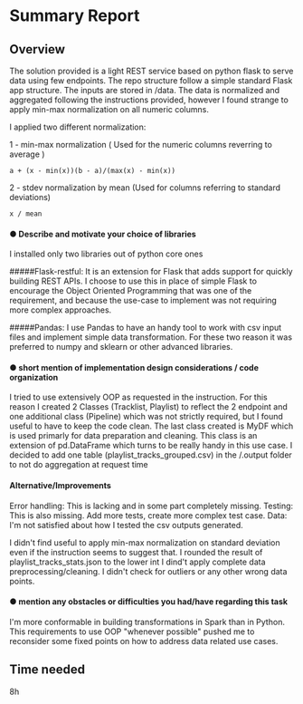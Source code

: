 # Summary Report

## Overview
The solution provided is a light REST service based on python flask to serve data using few endpoints.
The repo structure follow a simple standard Flask app structure. The inputs are stored in /data.
The data is normalized and aggregated following the instructions provided,
however I found strange to apply min-max normalization on all numeric columns.

I applied two different normalization:

1 - min-max normalization ( Used for the numeric columns reverring to average )

``
a + (x - min(x))(b - a)/(max(x) - min(x))
``

2 - stdev normalization by mean (Used for columns referring to standard deviations)

``
x / mean
``

#### ● Describe and motivate your choice of libraries
I installed only two libraries out of python core ones

#####Flask-restful:
It is an extension for Flask that adds support for quickly building REST APIs.
I choose to use this in place of simple Flask to encourage the Object Oriented Programming that was one of the requirement, and
because the use-case to implement was not requiring more complex approaches.

#####Pandas:
I use Pandas to have an handy tool to work with csv input files and implement simple data transformation.
For these two reason it was preferred to numpy and sklearn or other advanced libraries.

#### ● short mention of implementation design considerations / code organization
I tried to use extensively OOP as requested in the instruction. For this reason I created 2 Classes (Tracklist, Playlist)
to reflect the 2 endpoint and one additional class (Pipeline)
which was not strictly required, but I found useful to have to keep the code clean.
The last class created is MyDF which is used primarly for data preparation and cleaning. This class 
is an extension of pd.DataFrame which turns to be really handy in this use case.
I decided to add one table (playlist_tracks_grouped.csv) in the /.output folder to not do aggregation at request time

#### Alternative/Improvements
Error handling: This is lacking and in some part completely missing. 
Testing: This is also missing. Add more tests, create more complex test case.
Data: I'm not satisfied about how I tested the csv outputs generated. 

I didn't find useful to apply min-max normalization on standard deviation even if the instruction seems to suggest that.
I rounded the result of playlist_tracks_stats.json to the lower int
I dind't apply complete data preprocessing/cleaning. I didn't check for outliers or any other wrong data points.

#### ● mention any obstacles or difficulties you had/have regarding this task
I'm more conformable in building transformations in Spark than in Python. This requirements to use OOP "whenever possible"
pushed me to reconsider some fixed points on how to address data related use cases.





## Time needed
8h